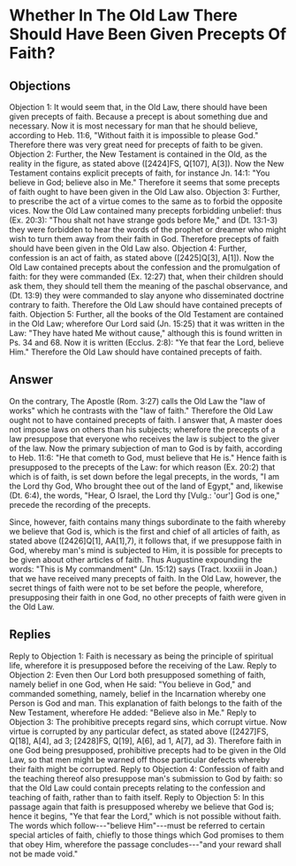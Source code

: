 # Whether In The Old Law There Should Have Been Given Precepts Of Faith?
## Objections
Objection 1: It would seem that, in the Old Law, there should have been given precepts of faith. Because a precept is about something due and necessary. Now it is most necessary for man that he should believe, according to Heb. 11:6, "Without faith it is impossible to please God." Therefore there was very great need for precepts of faith to be given.
Objection 2: Further, the New Testament is contained in the Old, as the reality in the figure, as stated above ([2424]FS, Q[107], A[3]). Now the New Testament contains explicit precepts of faith, for instance Jn. 14:1: "You believe in God; believe also in Me." Therefore it seems that some precepts of faith ought to have been given in the Old Law also.
Objection 3: Further, to prescribe the act of a virtue comes to the same as to forbid the opposite vices. Now the Old Law contained many precepts forbidding unbelief: thus (Ex. 20:3): "Thou shalt not have strange gods before Me," and (Dt. 13:1-3) they were forbidden to hear the words of the prophet or dreamer who might wish to turn them away from their faith in God. Therefore precepts of faith should have been given in the Old Law also.
Objection 4: Further, confession is an act of faith, as stated above ([2425]Q[3], A[1]). Now the Old Law contained precepts about the confession and the promulgation of faith: for they were commanded (Ex. 12:27) that, when their children should ask them, they should tell them the meaning of the paschal observance, and (Dt. 13:9) they were commanded to slay anyone who disseminated doctrine contrary to faith. Therefore the Old Law should have contained precepts of faith.
Objection 5: Further, all the books of the Old Testament are contained in the Old Law; wherefore Our Lord said (Jn. 15:25) that it was written in the Law: "They have hated Me without cause," although this is found written in Ps. 34 and 68. Now it is written (Ecclus. 2:8): "Ye that fear the Lord, believe Him." Therefore the Old Law should have contained precepts of faith.
## Answer
On the contrary, The Apostle (Rom. 3:27) calls the Old Law the "law of works" which he contrasts with the "law of faith." Therefore the Old Law ought not to have contained precepts of faith.
I answer that, A master does not impose laws on others than his subjects; wherefore the precepts of a law presuppose that everyone who receives the law is subject to the giver of the law. Now the primary subjection of man to God is by faith, according to Heb. 11:6: "He that cometh to God, must believe that He is." Hence faith is presupposed to the precepts of the Law: for which reason (Ex. 20:2) that which is of faith, is set down before the legal precepts, in the words, "I am the Lord thy God, Who brought thee out of the land of Egypt," and, likewise (Dt. 6:4), the words, "Hear, O Israel, the Lord thy [Vulg.: 'our'] God is one," precede the recording of the precepts.

Since, however, faith contains many things subordinate to the faith whereby we believe that God is, which is the first and chief of all articles of faith, as stated above ([2426]Q[1], AA[1],7), it follows that, if we presuppose faith in God, whereby man's mind is subjected to Him, it is possible for precepts to be given about other articles of faith. Thus Augustine expounding the words: "This is My commandment" (Jn. 15:12) says (Tract. lxxxiii in Joan.) that we have received many precepts of faith. In the Old Law, however, the secret things of faith were not to be set before the people, wherefore, presupposing their faith in one God, no other precepts of faith were given in the Old Law.
## Replies
Reply to Objection 1: Faith is necessary as being the principle of spiritual life, wherefore it is presupposed before the receiving of the Law.
Reply to Objection 2: Even then Our Lord both presupposed something of faith, namely belief in one God, when He said: "You believe in God," and commanded something, namely, belief in the Incarnation whereby one Person is God and man. This explanation of faith belongs to the faith of the New Testament, wherefore He added: "Believe also in Me."
Reply to Objection 3: The prohibitive precepts regard sins, which corrupt virtue. Now virtue is corrupted by any particular defect, as stated above ([2427]FS, Q[18], A[4], ad 3; [2428]FS, Q[19], A[6], ad 1, A[7], ad 3). Therefore faith in one God being presupposed, prohibitive precepts had to be given in the Old Law, so that men might be warned off those particular defects whereby their faith might be corrupted.
Reply to Objection 4: Confession of faith and the teaching thereof also presuppose man's submission to God by faith: so that the Old Law could contain precepts relating to the confession and teaching of faith, rather than to faith itself.
Reply to Objection 5: In this passage again that faith is presupposed whereby we believe that God is; hence it begins, "Ye that fear the Lord," which is not possible without faith. The words which follow---"believe Him"---must be referred to certain special articles of faith, chiefly to those things which God promises to them that obey Him, wherefore the passage concludes---"and your reward shall not be made void."